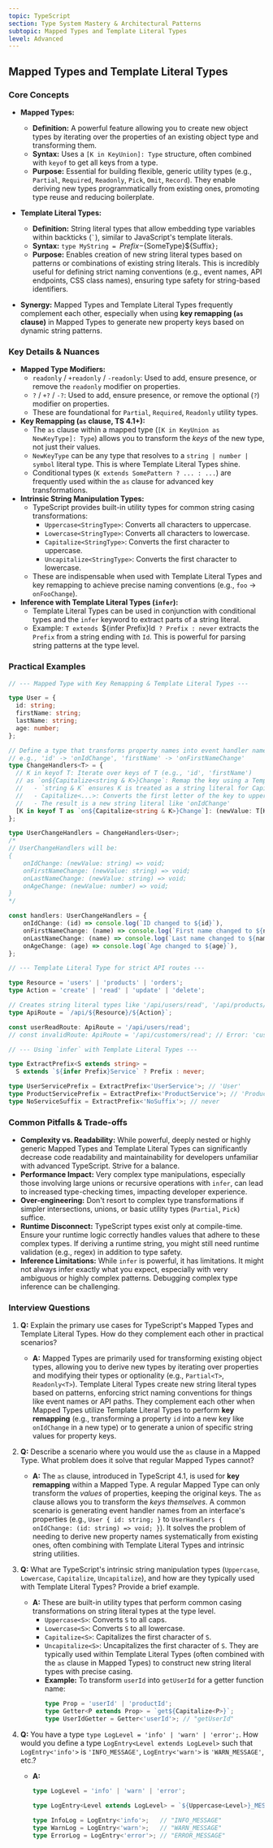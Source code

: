 ```yaml
---
topic: TypeScript
section: Type System Mastery & Architectural Patterns
subtopic: Mapped Types and Template Literal Types
level: Advanced
---
```


## Mapped Types and Template Literal Types
### Core Concepts

*   **Mapped Types:**
    *   **Definition:** A powerful feature allowing you to create new object types by iterating over the properties of an existing object type and transforming them.
    *   **Syntax:** Uses a `[K in KeyUnion]: Type` structure, often combined with `keyof` to get all keys from a type.
    *   **Purpose:** Essential for building flexible, generic utility types (e.g., `Partial`, `Required`, `Readonly`, `Pick`, `Omit`, `Record`). They enable deriving new types programmatically from existing ones, promoting type reuse and reducing boilerplate.

*   **Template Literal Types:**
    *   **Definition:** String literal types that allow embedding type variables within backticks (`` ` ``), similar to JavaScript's template literals.
    *   **Syntax:** `type MyString = `${Prefix}-${SomeType}${Suffix}`;`
    *   **Purpose:** Enables creation of new string literal types based on patterns or combinations of existing string literals. This is incredibly useful for defining strict naming conventions (e.g., event names, API endpoints, CSS class names), ensuring type safety for string-based identifiers.

*   **Synergy:** Mapped Types and Template Literal Types frequently complement each other, especially when using **key remapping (`as` clause)** in Mapped Types to generate new property keys based on dynamic string patterns.

### Key Details & Nuances

*   **Mapped Type Modifiers:**
    *   `readonly` / `+readonly` / `-readonly`: Used to add, ensure presence, or remove the `readonly` modifier on properties.
    *   `?` / `+?` / `-?`: Used to add, ensure presence, or remove the optional (`?`) modifier on properties.
    *   These are foundational for `Partial`, `Required`, `Readonly` utility types.
*   **Key Remapping (`as` clause, TS 4.1+):**
    *   The `as` clause within a mapped type (`[K in KeyUnion as NewKeyType]: Type`) allows you to transform the *keys* of the new type, not just their values.
    *   `NewKeyType` can be any type that resolves to a `string | number | symbol` literal type. This is where Template Literal Types shine.
    *   Conditional types (`K extends SomePattern ? ... : ...`) are frequently used within the `as` clause for advanced key transformations.
*   **Intrinsic String Manipulation Types:**
    *   TypeScript provides built-in utility types for common string casing transformations:
        *   `Uppercase<StringType>`: Converts all characters to uppercase.
        *   `Lowercase<StringType>`: Converts all characters to lowercase.
        *   `Capitalize<StringType>`: Converts the first character to uppercase.
        *   `Uncapitalize<StringType>`: Converts the first character to lowercase.
    *   These are indispensable when used with Template Literal Types and key remapping to achieve precise naming conventions (e.g., `foo` -> `onFooChange`).
*   **Inference with Template Literal Types (`infer`):**
    *   Template Literal Types can be used in conjunction with conditional types and the `infer` keyword to extract parts of a string literal.
    *   Example: `T extends `${infer Prefix}Id` ? Prefix : never` extracts the `Prefix` from a string ending with `Id`. This is powerful for parsing string patterns at the type level.

### Practical Examples

```typescript
// --- Mapped Type with Key Remapping & Template Literal Types ---

type User = {
  id: string;
  firstName: string;
  lastName: string;
  age: number;
};

// Define a type that transforms property names into event handler names
// e.g., 'id' -> 'onIdChange', 'firstName' -> 'onFirstNameChange'
type ChangeHandlers<T> = {
  // K in keyof T: Iterate over keys of T (e.g., 'id', 'firstName')
  // as `on${Capitalize<string & K>}Change`: Remap the key using a Template Literal Type
  //   - `string & K` ensures K is treated as a string literal for Capitalize
  //   - Capitalize<...>: Converts the first letter of the key to uppercase
  //   - The result is a new string literal like 'onIdChange'
  [K in keyof T as `on${Capitalize<string & K>}Change`]: (newValue: T[K]) => void;
};

type UserChangeHandlers = ChangeHandlers<User>;
/*
// UserChangeHandlers will be:
{
    onIdChange: (newValue: string) => void;
    onFirstNameChange: (newValue: string) => void;
    onLastNameChange: (newValue: string) => void;
    onAgeChange: (newValue: number) => void;
}
*/

const handlers: UserChangeHandlers = {
    onIdChange: (id) => console.log(`ID changed to ${id}`),
    onFirstNameChange: (name) => console.log(`First name changed to ${name}`),
    onLastNameChange: (name) => console.log(`Last name changed to ${name}`),
    onAgeChange: (age) => console.log(`Age changed to ${age}`),
};

// --- Template Literal Type for strict API routes ---

type Resource = 'users' | 'products' | 'orders';
type Action = 'create' | 'read' | 'update' | 'delete';

// Creates string literal types like '/api/users/read', '/api/products/create'
type ApiRoute = `/api/${Resource}/${Action}`;

const userReadRoute: ApiRoute = '/api/users/read';
// const invalidRoute: ApiRoute = '/api/customers/read'; // Error: 'customers' is not a valid Resource

// --- Using `infer` with Template Literal Types ---

type ExtractPrefix<S extends string> =
  S extends `${infer Prefix}Service` ? Prefix : never;

type UserServicePrefix = ExtractPrefix<'UserService'>; // 'User'
type ProductServicePrefix = ExtractPrefix<'ProductService'>; // 'Product'
type NoServiceSuffix = ExtractPrefix<'NoSuffix'>; // never
```

### Common Pitfalls & Trade-offs

*   **Complexity vs. Readability:** While powerful, deeply nested or highly generic Mapped Types and Template Literal Types can significantly decrease code readability and maintainability for developers unfamiliar with advanced TypeScript. Strive for a balance.
*   **Performance Impact:** Very complex type manipulations, especially those involving large unions or recursive operations with `infer`, can lead to increased type-checking times, impacting developer experience.
*   **Over-engineering:** Don't resort to complex type transformations if simpler intersections, unions, or basic utility types (`Partial`, `Pick`) suffice.
*   **Runtime Disconnect:** TypeScript types exist only at compile-time. Ensure your runtime logic correctly handles values that adhere to these complex types. If deriving a runtime string, you might still need runtime validation (e.g., regex) in addition to type safety.
*   **Inference Limitations:** While `infer` is powerful, it has limitations. It might not always infer exactly what you expect, especially with very ambiguous or highly complex patterns. Debugging complex type inference can be challenging.

### Interview Questions

1.  **Q:** Explain the primary use cases for TypeScript's Mapped Types and Template Literal Types. How do they complement each other in practical scenarios?
    *   **A:** Mapped Types are primarily used for transforming existing object types, allowing you to derive new types by iterating over properties and modifying their types or optionality (e.g., `Partial<T>`, `Readonly<T>`). Template Literal Types create new string literal types based on patterns, enforcing strict naming conventions for things like event names or API paths. They complement each other when Mapped Types utilize Template Literal Types to perform **key remapping** (e.g., transforming a property `id` into a new key like `onIdChange` in a new type) or to generate a union of specific string values for property keys.

2.  **Q:** Describe a scenario where you would use the `as` clause in a Mapped Type. What problem does it solve that regular Mapped Types cannot?
    *   **A:** The `as` clause, introduced in TypeScript 4.1, is used for **key remapping** within a Mapped Type. A regular Mapped Type can only transform the *values* of properties, keeping the original keys. The `as` clause allows you to transform the *keys themselves*. A common scenario is generating event handler names from an interface's properties (e.g., `User { id: string; }` to `UserHandlers { onIdChange: (id: string) => void; }`). It solves the problem of needing to derive new property names systematically from existing ones, often combining with Template Literal Types and intrinsic string utilities.

3.  **Q:** What are TypeScript's intrinsic string manipulation types (`Uppercase`, `Lowercase`, `Capitalize`, `Uncapitalize`), and how are they typically used with Template Literal Types? Provide a brief example.
    *   **A:** These are built-in utility types that perform common casing transformations on string literal types at the type level.
        *   `Uppercase<S>`: Converts `S` to all caps.
        *   `Lowercase<S>`: Converts `S` to all lowercase.
        *   `Capitalize<S>`: Capitalizes the first character of `S`.
        *   `Uncapitalize<S>`: Uncapitalizes the first character of `S`.
        They are typically used within Template Literal Types (often combined with the `as` clause in Mapped Types) to construct new string literal types with precise casing.
        *   **Example:** To transform `userId` into `getUserId` for a getter function name:
            ```typescript
            type Prop = 'userId' | 'productId';
            type Getter<P extends Prop> = `get${Capitalize<P>}`;
            type UserIdGetter = Getter<'userId'>; // "getUserId"
            ```

4.  **Q:** You have a type `type LogLevel = 'info' | 'warn' | 'error';`. How would you define a type `LogEntry<Level extends LogLevel>` such that `LogEntry<'info'>` is `'INFO_MESSAGE'`, `LogEntry<'warn'>` is `'WARN_MESSAGE'`, etc.?
    *   **A:**
        ```typescript
        type LogLevel = 'info' | 'warn' | 'error';

        type LogEntry<Level extends LogLevel> = `${Uppercase<Level>}_MESSAGE`;

        type InfoLog = LogEntry<'info'>;   // "INFO_MESSAGE"
        type WarnLog = LogEntry<'warn'>;   // "WARN_MESSAGE"
        type ErrorLog = LogEntry<'error'>; // "ERROR_MESSAGE"
        ```